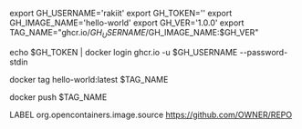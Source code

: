 export GH_USERNAME='rakiit'
export GH_TOKEN=''
export GH_IMAGE_NAME='hello-world'
export GH_VER='1.0.0'
export TAG_NAME="ghcr.io/$GH_USERNAME/$GH_IMAGE_NAME:$GH_VER"

echo $GH_TOKEN | docker login ghcr.io -u $GH_USERNAME --password-stdin

docker tag hello-world:latest $TAG_NAME

docker push $TAG_NAME

LABEL org.opencontainers.image.source https://github.com/OWNER/REPO